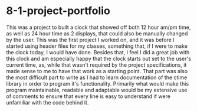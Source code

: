 # 8-1-project-portfolio

This was a project to built a clock that showed off both 12 hour am/pm time, as well as 24 hour time as 2 displays, that could also be manually changed by the user. This was the first project I worked on, and it was before I started using header files for my classes, something that, if I were to make the clock today, I would have done. Besides that, I feel I did a great job with this clock and am especially happy that the clock starts out set to the user's current time, as, while that wasn't required by the project specifications, it made sense to me to have that work as a starting point. That part was also the most difficult part to write as I had to learn documentation of the ctime library in order to program it's functionality. Primarily what would make this program maintainable, readable and adaptable would be my extensive use of comments to ensure that every line is easy to understand if were unfamiliar with the code behind it.
